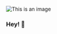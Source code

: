 ![This is an image](https://scontent.xx.fbcdn.net/v/t1.15752-9/p206x206/272824144_1115836199193461_195254066802747819_n.png?_nc_cat=106&ccb=1-5&_nc_sid=aee45a&_nc_eui2=AeEBTvU1haVhFEaMEyrjNBydIw02lkchQpojDTaWRyFCmpPcPYGvtqk7Wix4n4NH5ytCiQHZmFE6zXb0fNTujcTP&_nc_ohc=3h9GIE3mfKUAX-whBRC&_nc_ad=z-m&_nc_cid=0&_nc_ht=scontent.xx&oh=03_AVK6uCWaf8XfyCtWr8_WLXc0Q0uu7Zc2oG3b8dXxW69i1A&oe=621E69CD)
### Hey! 👋

<!--
**PPhoomkmitl/PPhoomkmitl** is a ✨ _special_ ✨ repository because its `README.md` (this file) appears on your GitHub profile.

Here are some ideas to get you started:

- 🔭 I’m currently working on ...
- 🌱 I’m currently learning ...
- 👯 I’m looking to collaborate on ...
- 🤔 I’m looking for help with ...
- 💬 Ask me about ...
- 📫 How to reach me: ...
- 😄 Pronouns: ...
- ⚡ Fun fact: ...
-->

